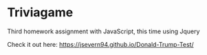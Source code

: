 # Triviagame
Third homework assignment with JavaScript, this time using Jquery 

Check it out here: https://jsevern94.github.io/Donald-Trump-Test/
